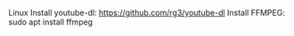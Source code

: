 Linux
Install youtube-dl: https://github.com/rg3/youtube-dl
Install FFMPEG: sudo apt install ffmpeg
